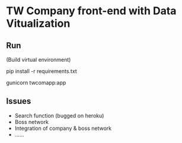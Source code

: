 TW Company front-end with Data Vitualization
===========

## Run
(Build virtual environment)

pip install -r requirements.txt

gunicorn twcomapp:app

## Issues
- Search function (bugged on heroku)
- Boss network
- Integration of company & boss network
- ......

